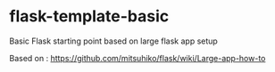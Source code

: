 flask-template-basic
====================

Basic Flask starting point based on large flask app setup

Based on : https://github.com/mitsuhiko/flask/wiki/Large-app-how-to
